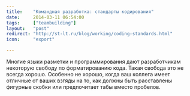 ```yaml
---
title:    "Командная разработка: стандарты кодирования"
date:     2014-03-11 06:54:00
tags:     ["teambuilding"]
layout:   "post"
redirect: "http://st-lt.ru/blog/working/coding-standards.html"
icon:     "export"

---
```


Многие языки разметки и программирования дают разработчикам некоторую свободу по форматированию кода. Такая свобода это не всегда хорошо. Особенно не хорошо, когда ваш коллега имеет отличные от ваших взгяды на то, как должны быть расставлены фигурные скобки или предпочитает табы вместо пробелов.
